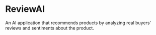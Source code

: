 # ReviewAI
An AI application that recommends products by analyzing real buyers' reviews and sentiments about the product.
